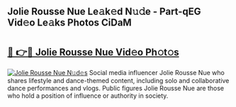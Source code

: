 ## Jolie Rousse Nue Le𝚊k𝚎d N𝚞𝚍e - Part-qEG Vid𝚎o Le𝚊ks Photos CiDaM

# <h2><a href="http://fb9iaz1.evod.top/?m=Jolie+Rousse+Nue">🔗 👉🔴 Jolie Rousse Nue Vid𝚎o Ph𝚘t𝚘s</a></h2>

[![Jolie Rousse Nue N𝚞d𝚎s](https://i.imgur.com/8V9OHl7.gif)](http://fb9iaz1.evod.top/?m=Jolie+Rousse+Nue)
Social media influencer Jolie Rousse Nue who shares lifestyle and dance-themed content, including solo and collaborative dance performances and vlogs. Public figures Jolie Rousse Nue are those who hold a position of influence or authority in society. 
